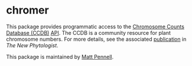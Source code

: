 chromer
=======
This package provides programmatic access to the [Chromosome Counts Database (CCDB)](http://ccdb.tau.ac.il/home/) [API](http://ccdb.tau.ac.il/services/). The CCDB is a community resource for plant chromosome numbers. For more details, see the associated [publication](http://onlinelibrary.wiley.com/doi/10.1111/nph.13191/full) in *The New Phytologist*. 

This package is maintained by [Matt Pennell](http://mwpennell.github.io/).
